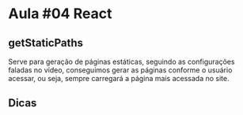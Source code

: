 # Aula #04 React

## getStaticPaths

Serve para geração de páginas estáticas, seguindo as configurações faladas no vídeo, conseguimos gerar as páginas conforme o usuário acessar, ou seja, sempre carregará a página mais acessada no site.

## Dicas



